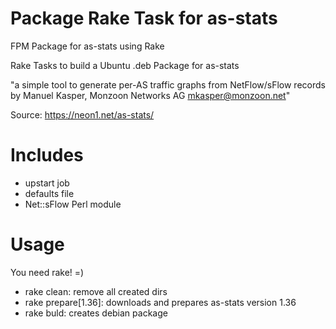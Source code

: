 # Package Rake Task for as-stats

FPM Package for as-stats using Rake

Rake Tasks to build a Ubuntu .deb Package for as-stats

"a simple tool to generate per-AS traffic graphs from NetFlow/sFlow records
by Manuel Kasper, Monzoon Networks AG <mkasper@monzoon.net>"

Source: https://neon1.net/as-stats/

# Includes

* upstart job
* defaults file
* Net::sFlow Perl module

# Usage

You need rake! =)

* rake clean: remove all created dirs
* rake prepare[1.36]: downloads and prepares as-stats version 1.36
* rake buld: creates debian package
